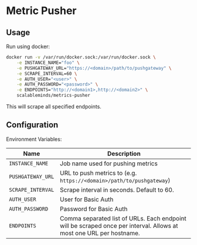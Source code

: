# Metric Pusher

## Usage

Run using docker:

```sh
docker run -v /var/run/docker.sock:/var/run/docker.sock \
    -e INSTANCE_NAME="foo" \
    -e PUSHGATEWAY_URL="https://<domain>/path/to/pushgateway" \
    -e SCRAPE_INTERVAL=60 \
    -e AUTH_USER="<user>" \
    -e AUTH_PASSWORD="<password>" \
    -e ENDPOINTS="http://<domain1>,http://<domain2>" \
    scalableminds/metrics-pusher
```

This will scrape all specified endpoints.

## Configuration

Environment Variables:

| Name | Description |
|------|-------------|
| `INSTANCE_NAME` | Job name used for pushing metrics |
| `PUSHGATEWAY_URL` | URL to push metrics to (e.g. `https://<domain>/path/to/pushgateway`) |
| `SCRAPE_INTERVAL` | Scrape interval in seconds. Default to 60. |
| `AUTH_USER` | User for Basic Auth |
| `AUTH_PASSWORD` | Password for Basic Auth |
| `ENDPOINTS` | Comma separated list of URLs. Each endpoint will be scraped once per interval. Allows at most one URL per hostname. |

